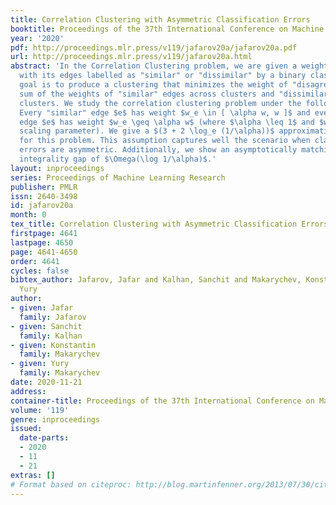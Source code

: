 ```yaml
---
title: Correlation Clustering with Asymmetric Classification Errors
booktitle: Proceedings of the 37th International Conference on Machine Learning
year: '2020'
pdf: http://proceedings.mlr.press/v119/jafarov20a/jafarov20a.pdf
url: http://proceedings.mlr.press/v119/jafarov20a.html
abstract: 'In the Correlation Clustering problem, we are given a weighted graph $G$
  with its edges labelled as "similar" or "dissimilar" by a binary classifier. The
  goal is to produce a clustering that minimizes the weight of "disagreements": the
  sum of the weights of "similar" edges across clusters and "dissimilar" edges within
  clusters. We study the correlation clustering problem under the following assumption:
  Every "similar" edge $e$ has weight $w_e \in [ \alpha w, w ]$ and every "dissimilar"
  edge $e$ has weight $w_e \geq \alpha w$ (where $\alpha \leq 1$ and $w > 0$ is a
  scaling parameter). We give a $(3 + 2 \log_e (1/\alpha))$ approximation algorithm
  for this problem. This assumption captures well the scenario when classification
  errors are asymmetric. Additionally, we show an asymptotically matching Linear Programming
  integrality gap of $\Omega(\log 1/\alpha)$.'
layout: inproceedings
series: Proceedings of Machine Learning Research
publisher: PMLR
issn: 2640-3498
id: jafarov20a
month: 0
tex_title: Correlation Clustering with Asymmetric Classification Errors
firstpage: 4641
lastpage: 4650
page: 4641-4650
order: 4641
cycles: false
bibtex_author: Jafarov, Jafar and Kalhan, Sanchit and Makarychev, Konstantin and Makarychev,
  Yury
author:
- given: Jafar
  family: Jafarov
- given: Sanchit
  family: Kalhan
- given: Konstantin
  family: Makarychev
- given: Yury
  family: Makarychev
date: 2020-11-21
address: 
container-title: Proceedings of the 37th International Conference on Machine Learning
volume: '119'
genre: inproceedings
issued:
  date-parts:
  - 2020
  - 11
  - 21
extras: []
# Format based on citeproc: http://blog.martinfenner.org/2013/07/30/citeproc-yaml-for-bibliographies/
---
```

